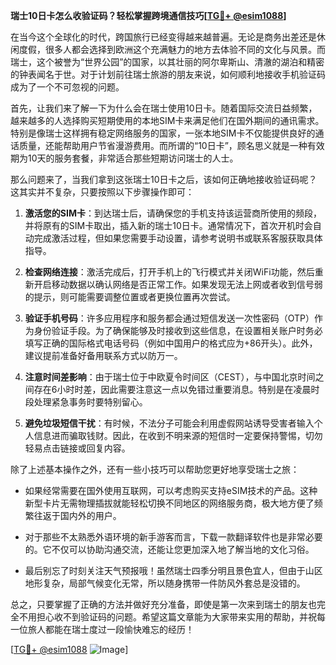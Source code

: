 **瑞士10日卡怎么收验证码？轻松掌握跨境通信技巧[[TG💪+ @esim1088](https://t.me/s/esim1088)]**

在当今这个全球化的时代，跨国旅行已经变得越来越普遍。无论是商务出差还是休闲度假，很多人都会选择到欧洲这个充满魅力的地方去体验不同的文化与风景。而瑞士，这个被誉为“世界公园”的国家，以其壮丽的阿尔卑斯山、清澈的湖泊和精密的钟表闻名于世。对于计划前往瑞士旅游的朋友来说，如何顺利地接收手机验证码成为了一个不可忽视的问题。

首先，让我们来了解一下为什么会在瑞士使用10日卡。随着国际交流日益频繁，越来越多的人选择购买短期使用的本地SIM卡来满足他们在国外期间的通讯需求。特别是像瑞士这样拥有稳定网络服务的国家，一张本地SIM卡不仅能提供良好的通话质量，还能帮助用户节省漫游费用。而所谓的“10日卡”，顾名思义就是一种有效期为10天的服务套餐，非常适合那些短期访问瑞士的人士。

那么问题来了，当我们拿到这张瑞士10日卡之后，该如何正确地接收验证码呢？这其实并不复杂，只要按照以下步骤操作即可：

1. **激活您的SIM卡**：到达瑞士后，请确保您的手机支持该运营商所使用的频段，并将原有的SIM卡取出，插入新的瑞士10日卡。通常情况下，首次开机时会自动完成激活过程，但如果您需要手动设置，请参考说明书或联系客服获取具体指导。

2. **检查网络连接**：激活完成后，打开手机上的飞行模式并关闭WiFi功能，然后重新开启移动数据以确认网络是否正常工作。如果发现无法上网或者收到信号弱的提示，则可能需要调整位置或者更换位置再次尝试。

3. **验证手机号码**：许多应用程序和服务都会通过短信发送一次性密码（OTP）作为身份验证手段。为了确保能够及时接收到这些信息，在设置相关账户时务必填写正确的国际格式电话号码（例如中国用户的格式应为+86开头）。此外，建议提前准备好备用联系方式以防万一。

4. **注意时间差影响**：由于瑞士位于中欧夏令时间区（CEST），与中国北京时间之间存在6小时时差，因此需要注意这一点以免错过重要消息。特别是在凌晨时段处理紧急事务时要特别留心。

5. **避免垃圾短信干扰**：有时候，不法分子可能会利用虚假网站诱导受害者输入个人信息进而骗取钱财。因此，在收到不明来源的短信时一定要保持警惕，切勿轻易点击链接或回复内容。

除了上述基本操作之外，还有一些小技巧可以帮助您更好地享受瑞士之旅：

- 如果经常需要在国外使用互联网，可以考虑购买支持eSIM技术的产品。这种新型卡片无需物理插拔就能轻松切换不同地区的网络服务商，极大地方便了频繁往返于国内外的用户。
  
- 对于那些不太熟悉外语环境的新手游客而言，下载一款翻译软件也是非常必要的。它不仅可以协助沟通交流，还能让您更加深入地了解当地的文化习俗。

- 最后别忘了时刻关注天气预报哦！虽然瑞士四季分明且景色宜人，但由于山区地形复杂，局部气候变化无常，所以随身携带一件防风外套总是没错的。

总之，只要掌握了正确的方法并做好充分准备，即使是第一次来到瑞士的朋友也完全不用担心收不到验证码的问题。希望这篇文章能为大家带来实用的帮助，并祝每一位旅人都能在瑞士度过一段愉快难忘的经历！

[[TG💪+ @esim1088](https://t.me/s/esim1088) ![Image](https://i.postimg.cc/4NQfJmqS/Snipaste-2025-05-13-00-14-12.png)]